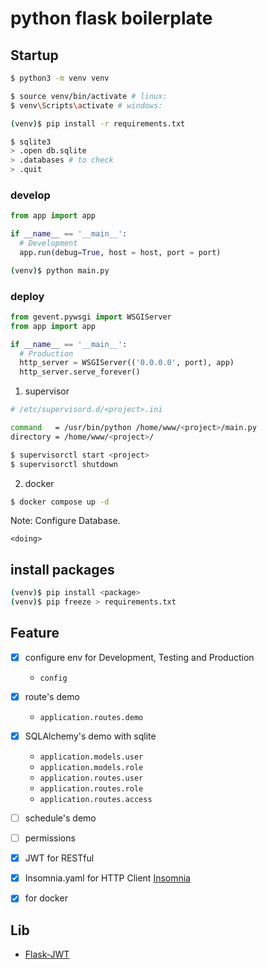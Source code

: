 # python flask boilerplate

## Startup

``` bash
$ python3 -m venv venv

$ source venv/bin/activate # linux: 
$ venv\Scripts\activate # windows: 

(venv)$ pip install -r requirements.txt

$ sqlite3
> .open db.sqlite
> .databases # to check
> .quit
```

### develop

``` python
from app import app

if __name__ == '__main__':
  # Development
  app.run(debug=True, host = host, port = port)
```

``` bash
(venv)$ python main.py
```

### deploy

``` python
from gevent.pywsgi import WSGIServer
from app import app

if __name__ == '__main__':
  # Production
  http_server = WSGIServer(('0.0.0.0', port), app)
  http_server.serve_forever()
```

1. supervisor

``` bash
# /etc/supervisord.d/<project>.ini

command   = /usr/bin/python /home/www/<project>/main.py
directory = /home/www/<project>/
```

```bash
$ supervisorctl start <project>
$ supervisorctl shutdown
```

2. docker

``` bash
$ docker compose up -d
```

Note: Configure Database.

`<doing>`

## install packages

``` bash
(venv)$ pip install <package>
(venv)$ pip freeze > requirements.txt
```

## Feature

- [x] configure env for Development, Testing and Production
  - `config`
- [x] route's demo 
  - `application.routes.demo`
- [x] SQLAlchemy's demo with sqlite 
  - `application.models.user` 
  - `application.models.role` 
  - `application.routes.user`
  - `application.routes.role`
  - `application.routes.access`
- [ ] schedule's demo
- [ ] permissions
- [x] JWT for RESTful
- [x] Insomnia.yaml for HTTP Client [Insomnia](https://insomnia.rest/)
- [x] for docker


## Lib

- [Flask-JWT](https://pythonhosted.org/Flask-JWT/)